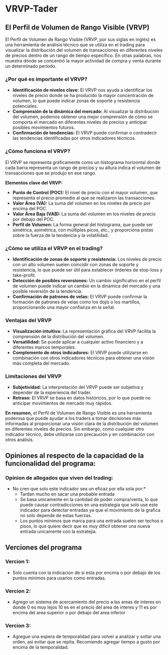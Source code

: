 # VRVP-Tader

## El Perfil de Volumen de Rango Visible (VRVP)

El Perfil de Volumen de Rango Visible (VRVP, por sus siglas en inglés) es una herramienta de análisis técnico que se utiliza en el trading para visualizar la distribución del volumen de transacciones en diferentes niveles de precios dentro de un rango de tiempo específico. En otras palabras, nos muestra dónde se concentró la mayor actividad de compra y venta durante un determinado período.

### ¿Por qué es importante el VRVP?
* **Identificación de niveles clave:** El VRVP nos ayuda a identificar los niveles de precio donde se ha producido la mayor concentración de volumen, lo que puede indicar zonas de soporte y resistencia potenciales.
* **Comprensión de la dinámica del mercado:** Al visualizar la distribución del volumen, podemos obtener una mejor comprensión de cómo se comporta el mercado en diferentes niveles de precios y anticipar posibles movimientos futuros.
* **Confirmación de tendencias:** El VRVP puede confirmar o contradecir las tendencias identificadas por otros indicadores técnicos.

### ¿Cómo funciona el VRVP?
El VRVP se representa gráficamente como un histograma horizontal donde cada barra representa un rango de precios y su altura indica el volumen de transacciones que se produjo en ese rango.

**Elementos clave del VRVP:**

* **Punto de Control (POC):** El nivel de precio con el mayor volumen, que representa el precio promedio al que se realizaron las transacciones.
* **Valor Área (VA):** La suma del volumen en los niveles de precio por encima del POC.
* **Valor Área Baja (VAB):** La suma del volumen en los niveles de precio por debajo del POC.
* **Perfil de Volumen:** La forma general del histograma, que puede ser simétrica, asimétrica, con múltiples picos, etc., y proporciona pistas sobre la fuerza de la tendencia y la volatilidad.

### ¿Cómo se utiliza el VRVP en el trading?
* **Identificación de zonas de soporte y resistencia:** Los niveles de precio con un alto volumen suelen coincidir con zonas de soporte y resistencia, lo que puede ser útil para establecer órdenes de stop-loss y take-profit.
* **Detección de posibles reversiones:** Un cambio significativo en el perfil de volumen puede indicar un cambio en la dinámica del mercado y una posible reversión de la tendencia.
* **Confirmación de patrones de velas:** El VRVP puede confirmar la formación de patrones de velas como los dojis o los martillos, proporcionando una mayor confianza en la señal.

### Ventajas del VRVP
* **Visualización intuitiva:** La representación gráfica del VRVP facilita la comprensión de la distribución del volumen.
* **Versatilidad:** Se puede aplicar a cualquier activo financiero y a diferentes marcos temporales.
* **Complemento de otros indicadores:** El VRVP puede utilizarse en combinación con otros indicadores técnicos para obtener una visión más completa del mercado.

### Limitaciones del VRVP
* **Subjetividad:** La interpretación del VRVP puede ser subjetiva y depender de la experiencia del trader.
* **Retraso:** El VRVP se basa en datos históricos, por lo que puede no anticipar movimientos de mercado muy rápidos.

**En resumen,** el Perfil de Volumen de Rango Visible es una herramienta poderosa que puede ayudar a los traders a tomar decisiones más informadas al proporcionar una visión clara de la distribución del volumen en diferentes niveles de precios. Sin embargo, como cualquier otro indicador técnico, debe utilizarse con precaución y en combinación con otros análisis.

## Opiniones al respecto de la capacidad de la funcionalidad del programa:

### Opinion de allegados que viven del trading:
* No cren que solo este indicador sea un eficaz por ella sola por:*
  - Tardan mucho en sacar una probable entrada
  - Se basa unicamente en la cantidad de poder compra/venta, lo que puede causar contradicciones en una estrategia que solo use este indicador para detectar entradas ya que el movimiento de la grafica no solo depende de estas fuerzas.
  - Los puntos minimos que marca para una entrada suelen ser techos o pisos, lo que quiere decir que es muy dificil obtener una nueva entrada unicamente con la estratejia.

## Verciones del programa
### Vercion 1:
* Solo cuenta con la indicacion de si esta por encima o por debajo de los puntos minimos para usarlos como entradas.
### Vercion 2:
* Agrego un sistema de acercamiento del precio a las areas de interes en donde 0 es muy lejos 10 es en el precio del area de interes y 11 es por encima del area superior o por debajo del area inferior
### Vercion 3:
* Agregue una espera de temporalidad para volver a analizar y soltar una orden, asi evitar que se repita. Recomiendo agregar tiempo a gusto por encima de la temporalidad. 
